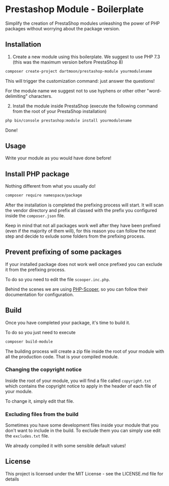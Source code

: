 # Prestashop Module - Boilerplate
Simplify the creation of PrestaShop modules unleashing the power of PHP packages without worrying about the package version.

## Installation

1. Create a new module using this boilerplate. We suggest to use PHP 7.3 (this was the maximum version before PrestaShop 8)

```bash
composer create-project dartmoon/prestashop-module yourmodulename
```

This will trigger the customization command: just answer the questions!

For the module name we suggest not to use hyphens or other other "word-delimiting" characters.

2. Install the module inside PrestaShop (execute the following command from the root of your PrestaShop installation)

```bash
php bin/console prestashop:module install yourmodulename
```

Done!

## Usage
Write your module as you would have done before!

## Install PHP package
Nothing different from what you usually do!

```bash
composer require namespace/package
```

After the installation is completed the prefixing process will start. It will scan the vendor directory and prefix all classed with the prefix you configured inside the `composer.json` file.

Keep in mind that not all packages work well after they have been prefixed (even if the majority of them will), for this reason you can follow the next step and decide to exlude some folders from the prefixing process.

## Prevent prefixing of some packages
If your installed package does not work well once prefixed you can exclude it from the prefixing process.

To do so you need to edit the file `scooper.inc.php`. 

Behind the scenes we are using [PHP-Scoper](https://github.com/humbug/php-scoper), so you can follow their documentation for configuration.

## Build
Once you have completed your package, it's time to build it.

To do so you just need to execute

```bash
composer build-module
```

The building process will create a zip file inside the root of your module with all the production code. That is your compiled module.

### Changing the copyright notice
Inside the root of your module, you will find a file called `copyright.txt` which contains the copyright notice to apply in the header of each file of your module.

To change it, simply edit that file.

### Excluding files from the build
Sometimes you have some development files inside your module that you don't want to include in the build. To exclude them you can simply use edit the `excludes.txt` file.

We already compiled it with some sensible default values!

## License

This project is licensed under the MIT License - see the LICENSE.md file for details